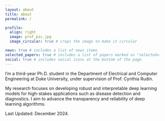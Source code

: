 ```yaml
---
layout: about
title: about
permalink: /

profile:
  align: right
  image: prof_pic.jpg
  image_circular: true # crops the image to make it circular

news: true # includes a list of news items
selected_papers: true # includes a list of papers marked as "selected={true}"
social: true # includes social icons at the bottom of the page
---
```


I’m a third-year Ph.D. student in the Department of Electrical and Computer Engineering at Duke University, under supervision of Prof. Cynthia Rudin. 

My research focuses on developing robust and interpretable deep learning models for high-stakes applications such as disease detection and diagnostics. I aim to advance the transparency and reliability of deep learning algorithms. 

<!-- Prior to joining Duke, I received my Bachelor’s degree in Computer Science from Rensselaer Polytechnic Institute. -->

<!-- [Download My CV]() -->

Last Updated: December 2024.

<!-- Write your biography here. Tell the world about yourself. Link to your favorite [subreddit](http://reddit.com). You can put a picture in, too. The code is already in, just name your picture `prof_pic.jpg` and put it in the `img/` folder.

Put your address / P.O. box / other info right below your picture. You can also disable any of these elements by editing `profile` property of the YAML header of your `_pages/about.md`. Edit `_bibliography/papers.bib` and Jekyll will render your [publications page](/al-folio/publications/) automatically.

Link to your social media connections, too. This theme is set up to use [Font Awesome icons](https://fontawesome.com/) and [Academicons](https://jpswalsh.github.io/academicons/), like the ones below. Add your Facebook, Twitter, LinkedIn, Google Scholar, or just disable all of them. -->
